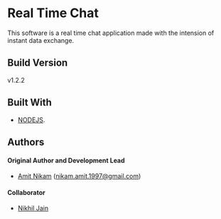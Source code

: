 # Real Time Chat

This software is a real time chat application made with the intension of instant data exchange. 

## Build Version

v1.2.2

## Built With

* [NODEJS](https://nodejs.org/en/).

## Authors

#### Original Author and Development Lead

- [Amit Nikam](https://github.com/amitnikam) (nikam.amit.1997@gmail.com)

#### Collaborator

- [Nikhil Jain](https://github.com/njain483)

